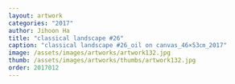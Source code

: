 ```yaml
---
layout: artwork
categories: "2017"
author: Jihoon Ha
title: "classical landscape #26"
caption: "classical landscape #26_oil on canvas_46×53㎝_2017"
image: /assets/images/artworks/artwork132.jpg
thumb: /assets/images/artworks/thumbs/artwork132.jpg
order: 2017012
---
```

